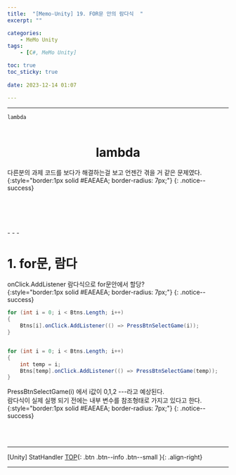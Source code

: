 ```yaml
---
title:  "[Memo-Unity] 19. FOR문 안의 람다식  "
excerpt: ""

categories:
    - MeMo Unity
tags:
    - [C#, MeMo Unity]

toc: true
toc_sticky: true
 
date: 2023-12-14 01:07

---
```

- - -

`lambda` 
<BR><BR>

<center><H1>  lambda  </H1></center>
다른분의 과제 코드를 보다가 해결하는걸 보고 언젠간 겪을 거 같은 문제였다.   
{:style="border:1px solid #EAEAEA; border-radius: 7px;"}
{: .notice--success} 
<br><br><br><br><br><br>
- - - 

# 1. for문, 람다
onClick.AddListener 람다식으로 for문안에서 할당?  
{:style="border:1px solid #EAEAEA; border-radius: 7px;"}
{: .notice--success}
<div class="notice--primary" markdown="1"> 

```c#
for (int i = 0; i < Btns.Length; i++)
{
    Btns[i].onClick.AddListener(() => PressBtnSelectGame(i));
}


for (int i = 0; i < Btns.Length; i++)
{
    int temp = i; 
    Btns[temp].onClick.AddListener(() => PressBtnSelectGame(temp));
}
```
</div>

PressBtnSelectGame(i) 에서 i값이 0,1,2 ---라고 예상된다.  
람다식이 실제 실행 되기 전에는 내부 변수를 참조형태로 가지고 있다고 한다.  
{:style="border:1px solid #EAEAEA; border-radius: 7px;"}
{: .notice--success}


<br><br>
- - - 

[Unity] StatHandler
[TOP](#){: .btn .btn--info .btn--small }{: .align-right}
<br>
- - -
